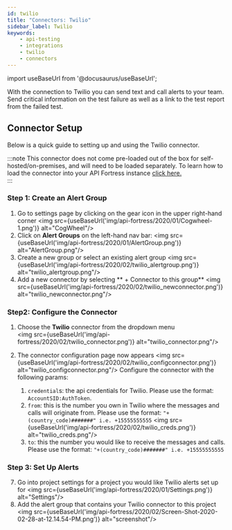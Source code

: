 ```yaml
---
id: twilio
title: "Connectors: Twilio"
sidebar_label: Twilio
keywords:
    - api-testing
    - integrations
    - twilio
    - connectors
---
```


import useBaseUrl from '@docusaurus/useBaseUrl';

With the connection to Twilio you can send text and call alerts to your team. Send critical information on the test failure as well as a link to the test report from the failed test.  

## Connector Setup

Below is a quick guide to setting up and using the Twilio connector.  
  
:::note
This connector does not come pre-loaded out of the box for self-hosted/on-premises, and will need to be loaded separately. To learn how to load the connector into your API Fortress instance [click here.](/api-testing/integrations/add-new-connector)  
:::  

### Step 1: Create an Alert Group

1. Go to settings page by clicking on the gear icon in the upper right-hand corner
   <img src={useBaseUrl('img/api-fortress/2020/01/Cogwheel-1.png')} alt="CogWheel"/>
1. Click on **Alert Groups** on the left-hand nav bar:
   <img src={useBaseUrl('img/api-fortress/2020/01/AlertGroup.png')} alt="AlertGroup.png"/>
1. Create a new group or select an existing alert group
   <img src={useBaseUrl('img/api-fortress/2020/02/twilio_alertgroup.png')} alt="twilio_alertgroup.png"/>
1. Add a new connector by selecting ** + Connector to this group**
   <img src={useBaseUrl('img/api-fortress/2020/02/twilio_newconnector.png')} alt="twilio_newconnector.png"/>

### Step2: Configure the Connector

1. Choose the **Twilio** connector from the dropdown menu  
   <img src={useBaseUrl('img/api-fortress/2020/02/twilio_connector.png')} alt="twilio_connector.png"/>
1. The connector configuration page now appears 
   <img src={useBaseUrl('img/api-fortress/2020/02/twilio_configconnector.png')} alt="twilio_configconnector.png"/>
   Configure the connector with the following params:
   
   1. `credential`s: the api credentials for Twilio. Please use the format:  `AccountSID:AuthToken`.  
   2. `from`: this is the number you own in Twilio where the messages and calls will originate from. Please use the format: `"+(country_code)#######" i.e. +15555555555`
      <img src={useBaseUrl('img/api-fortress/2020/02/twilio_creds.png')} alt="twilio_creds.png"/>
   3. `to`: this the number you would like to receive the messages and calls. Please use the format: `"+(country_code)#######" i.e. +15555555555`

### Step 3: Set Up Alerts

7. Go into project settings for a project you would like Twilio alerts set up for
   <img src={useBaseUrl('img/api-fortress/2020/01/Settings.png')} alt="Settings"/>
8. Add the alert group that contains your Twilio connector to this project  
   <img src={useBaseUrl('img/api-fortress/2020/02/Screen-Shot-2020-02-28-at-12.14.54-PM.png')} alt="screenshot"/>

